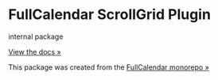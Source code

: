 
# FullCalendar ScrollGrid Plugin

internal package

[View the docs &raquo;]()

This package was created from the [FullCalendar monorepo &raquo;](https://github.com/fullcalendar/fullcalendar-scheduler)
